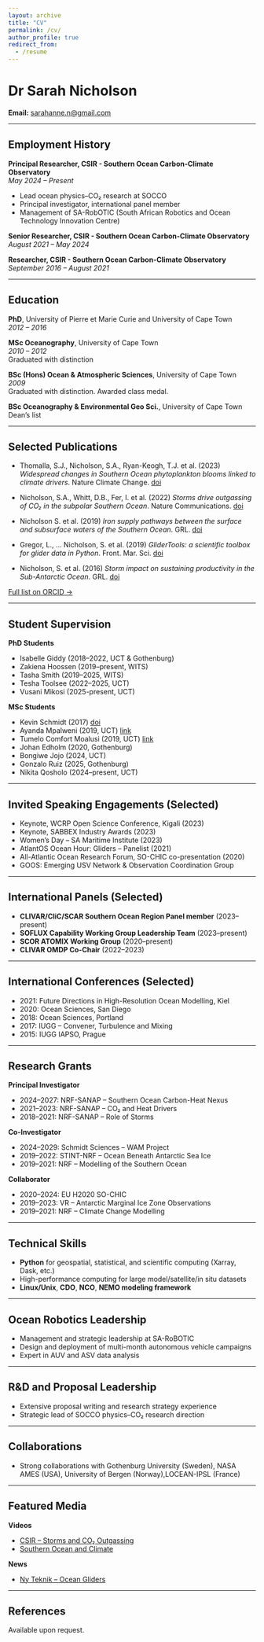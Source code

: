 ```yaml
---
layout: archive
title: "CV"
permalink: /cv/
author_profile: true
redirect_from:
  - /resume
---
```



# Dr Sarah Nicholson 
**Email:** [sarahanne.n@gmail.com](mailto:sarahanne.n@gmail.com)

---

## Employment History

**Principal Researcher, CSIR - Southern Ocean Carbon-Climate Observatory**  
_May 2024 – Present_  
- Lead ocean physics–CO₂ research at SOCCO  
- Principal investigator, international panel member  
- Management of SA-RobOTIC (South African Robotics and Ocean Technology Innovation Centre)

**Senior Researcher, CSIR - Southern Ocean Carbon-Climate Observatory**  
_August 2021 – May 2024_

**Researcher, CSIR - Southern Ocean Carbon-Climate Observatory**  
_September 2016 – August 2021_

---

## Education

**PhD**, University of Pierre et Marie Curie and University of Cape Town  
_2012 – 2016_

**MSc Oceanography**, University of Cape Town  
_2010 – 2012_  
Graduated with distinction

**BSc (Hons) Ocean & Atmospheric Sciences**, University of Cape Town  
_2009_  
Graduated with distinction. Awarded class medal.

**BSc Oceanography & Environmental Geo Sci.**, University of Cape Town  
Dean’s list

---

## Selected Publications

- Thomalla, S.J., Nicholson, S.A., Ryan-Keogh, T.J. et al. (2023) *Widespread changes in Southern Ocean phytoplankton blooms linked to climate drivers*. Nature Climate Change. [doi](https://doi.org/10.1038/s41558-023-01768-4)

- Nicholson, S.A., Whitt, D.B., Fer, I. et al. (2022) *Storms drive outgassing of CO₂ in the subpolar Southern Ocean*. Nature Communications. [doi](https://doi.org/10.1038/s41467-021-27780-w)

- Nicholson S. et al. (2019) *Iron supply pathways between the surface and subsurface waters of the Southern Ocean*. GRL. [doi](https://doi.org/10.1029/2019GL084657)

- Gregor, L., ... Nicholson, S. et al. (2019) *GliderTools: a scientific toolbox for glider data in Python*. Front. Mar. Sci. [doi](https://doi.org/10.3389/fmars.2019.00738)

- Nicholson, S. et al. (2016) *Storm impact on sustaining productivity in the Sub-Antarctic Ocean*. GRL. [doi](https://doi.org/10.1002/2016GL069973)

[Full list on ORCID →](https://orcid.org/0000-0002-1226-1828)

---

## Student Supervision

**PhD Students**
- Isabelle Giddy (2018–2022, UCT & Gothenburg)
- Zakiena Hoossen (2019–present, WITS)
- Tasha Smith (2019–2025, WITS)
- Tesha Toolsee (2022–2025, UCT)
- Vusani Mikosi (2025-present, UCT)

**MSc Students**
- Kevin Schmidt (2017) [doi](https://doi.org/10.1175/JTECH-D-17-0079.1)  
- Ayanda Mpalweni (2019, UCT) [link](https://open.uct.ac.za/handle/11427/31796)  
- Tumelo Comfort Moalusi (2019, UCT) [link](https://open.uct.ac.za/handle/11427/31821)  
- Johan Edholm (2020, Gothenburg)  
- Bongiwe Jojo (2024, UCT)
- Gonzalo Ruiz (2025, Gothenburg)  
- Nikita Qosholo (2024–present, UCT)

---

## Invited Speaking Engagements (Selected)

- Keynote, WCRP Open Science Conference, Kigali (2023)  
- Keynote, SABBEX Industry Awards (2023)  
- Women’s Day – SA Maritime Institute (2023)  
- AtlantOS Ocean Hour: Gliders – Panelist (2021)  
- All-Atlantic Ocean Research Forum, SO-CHIC co-presentation (2020)  
- GOOS: Emerging USV Network & Observation Coordination Group

---

## International Panels (Selected)

- **CLIVAR/CliC/SCAR Southern Ocean Region Panel member** (2023–present)  
- **SOFLUX Capability Working Group Leadership Team** (2023–present)  
- **SCOR ATOMIX Working Group** (2020–present)  
- **CLIVAR OMDP Co-Chair** (2022–2023)

---

## International Conferences (Selected)

- 2021: Future Directions in High-Resolution Ocean Modelling, Kiel  
- 2020: Ocean Sciences, San Diego  
- 2018: Ocean Sciences, Portland  
- 2017: IUGG – Convener, Turbulence and Mixing  
- 2015: IUGG IAPSO, Prague

---

## Research Grants

**Principal Investigator**
- 2024–2027: NRF-SANAP – Southern Ocean Carbon-Heat Nexus  
- 2021–2023: NRF-SANAP – CO₂ and Heat Drivers  
- 2018–2021: NRF-SANAP – Role of Storms

**Co-Investigator**
- 2024–2029: Schmidt Sciences – WAM Project  
- 2019–2022: STINT-NRF – Ocean Beneath Antarctic Sea Ice  
- 2019–2021: NRF – Modelling of the Southern Ocean  

**Collaborator**
- 2020–2024: EU H2020 SO-CHIC  
- 2019–2023: VR – Antarctic Marginal Ice Zone Observations  
- 2019–2021: NRF – Climate Change Modelling

---

## Technical Skills

- **Python** for geospatial, statistical, and scientific computing (Xarray, Dask, etc.)  
- High-performance computing for large model/satellite/in situ datasets  
- **Linux/Unix**, **CDO**, **NCO**, **NEMO modeling framework**

---

## Ocean Robotics Leadership

- Management and strategic leadership at SA-RoBOTIC  
- Design and deployment of multi-month autonomous vehicle campaigns  
- Expert in AUV and ASV data analysis

---

## R&D and Proposal Leadership

- Extensive proposal writing and research strategy experience  
- Strategic lead of SOCCO physics–CO₂ research direction

---

## Collaborations

- Strong collaborations with Gothenburg University (Sweden), NASA AMES (USA), University of Bergen (Norway),LOCEAN-IPSL (France)

---

## Featured Media

**Videos**
- [CSIR – Storms and CO₂ Outgassing](https://www.csir.co.za/videos/research-shows-storms-drive-outgassing-carbon-dioxide-subpolar-southern-ocean)  
- [Southern Ocean and Climate](https://www.youtube.com/watch?v=7BCSEbrsYGM)

**News**
- [Ny Teknik – Ocean Gliders](https://www.nyteknik.se/premium/havsglidare-ger-nya-ledtradar-om-sodra-oceanens-klimatpaverkan-7027931)

---

## References

Available upon request.
